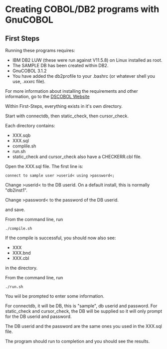 # Creating COBOL/DB2 programs with GnuCOBOL

## First Steps

Running these programs requires:
- IBM DB2 LUW (these were run against V11.5.8) on Linux installed as root.
- The SAMPLE DB has been created within DB2.
- GnuCOBOL 3.1.2
- You have added the db2profile to your .bashrc (or whatever shell you use, .xxxrc file).

For more information about installing the requirements and other information, go to the [DSCOBOL Website](https://dscobol.github.io)


Within First-Steps, everything exists in it's own directory.

Start with connectdb, then static_check, then cursor_check.

Each directory contains:
- XXX.sqb
- XXX.sql
- complile.sh
- run.sh
- static_check and cursor_check also have a CHECKERR.cbl file.

Open the XXX.sql file.
The first line is:
```
connect to sample user >userid< using >password<;
```
Change >userid< to the DB userid. On a default install, this is normally "db2inst1".

Change >password< to the password of the DB userid.

and save.

From the command line, run
```
./compile.sh
```
If the compile is successful, you should now also see:
- XXX
- XXX.bnd
- XXX.cbl

in the directory.

From the command line, run
```
./run.sh
```

You wiil be prompted to enter some information.

For connectdb, it will be DB, this is "sample", db userid and password.
For static_check and cursor_check, the DB will be supplied so it will only
prompt for the DB userid and password.

The DB userid and the password are the same ones you used in the XXX.sql file.

The program should run to completion and you should see the results.

